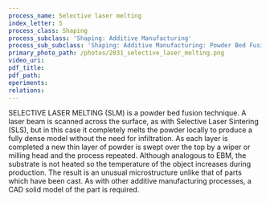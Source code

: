 ```yaml
---
process_name: Selective laser melting
index_letter: S
process_class: Shaping
process_subclass: 'Shaping: Additive Manufacturing'
process_sub_subclass: 'Shaping: Additive Manufacturing: Powder Bed Fusion'
primary_photo_path: /photos/2031_selective_laser_melting.png
video_uri:
pdf_title:
pdf_path:
eperiments:
relations:
---
```


SELECTIVE LASER MELTING (SLM) is a powder bed fusion technique. A laser beam is scanned across the surface, as with Selective Laser Sintering (SLS), but in this case it completely melts the powder locally to produce a fully dense model without the need for infiltration. As each layer is completed a new thin layer of powder is swept over the top by a wiper or milling head and the process repeated. Although analogous to EBM, the substrate is not heated so the temperature of the object increases during production. The result is an unusual microstructure unlike that of parts which have been cast. As with other additive manufacturing processes, a CAD solid model of the part is required.